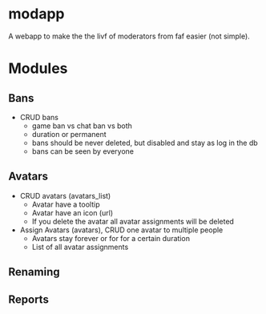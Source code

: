 # modapp
A webapp to make the the livf of moderators from faf easier (not simple).

# Modules

## Bans
* CRUD bans
  * game ban vs chat ban vs both
  * duration or permanent
  * bans should be never deleted, but disabled and stay as log in the db
  * bans can be seen by everyone

## Avatars
* CRUD avatars (avatars_list)
  * Avatar have a tooltip
  * Avatar have an icon (url)
  * If you delete the avatar all avatar assignments will be deleted
* Assign Avatars (avatars), CRUD one avatar to multiple people
  * Avatars stay forever or for for a certain duration
  * List of all avatar assignments

## Renaming

## Reports

